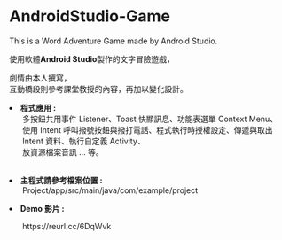 # AndroidStudio-Game
This is a Word Adventure Game made by Android Studio.

使用軟體<b>Android Studio</b>製作的文字冒險遊戲，

劇情由本人撰寫，</br>
互動橋段則參考課堂教授的內容，再加以變化設計。</br>

<li><b>程式應用 : </b></br>
<ul>多按鈕共用事件 Listener、Toast 快顯訊息、功能表選單 Context Menu、</br>
使用 Intent 呼叫撥號按鈕與撥打電話、程式執行時授權設定、傳遞與取出 Intent 資料、執行自定義 Activity、</br>
放資源檔案音訊 ... 等。</ul></br>

<li><b>主程式請參考檔案位置 : </b></br>
<ul>Project/app/src/main/java/com/example/project </ul>

<li><b>Demo 影片 : </b></li>
<ul>https://reurl.cc/6DqWvk </ul>
